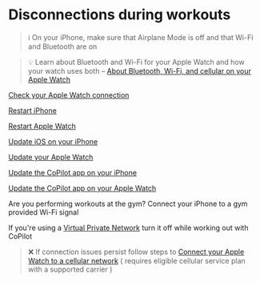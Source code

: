 # Disconnections during workouts

> :information_source: On your iPhone, make sure that Airplane Mode is off and that Wi-Fi and Bluetooth are on

> :bulb: Learn about Bluetooth and Wi-Fi for your Apple Watch and how your watch uses both
 – [About Bluetooth, Wi-Fi, and cellular on your Apple Watch](../blog/about-bluetooth-wifi-and-cellular-on-your-apple-watch.md)

[Check your Apple Watch connection](if-your-apple-watch-isnt-connected-or-paired-with-your-iphone.md)

[Restart iPhone](../how-to/iphone/restart-iphone.md)

[Restart Apple Watch](../how-to/apple-watch/restart-apple-watch.md)

[Update iOS on your iPhone](../how-to/iphone/update-ios-on-your-iphone.md)

[Update your Apple Watch](../how-to/apple-watch/update-your-apple-watch.md)

[Update the CoPilot app on your iPhone](../how-to/iphone/update-the-copilot-app-on-your-iphone.md)

[Update the CoPilot app on your Apple Watch](../how-to/apple-watch/update-the-copilot-app-on-your-apple-watch.md)

Are you performing workouts at the gym? Connect your iPhone to a gym provided Wi-Fi signal

If you're using a [Virtual Private Network](https://www.cisco.com/c/en/us/products/security/vpn-endpoint-security-clients/what-is-vpn.html) turn it off while working out with CoPilot

> :x: If connection issues persist follow steps to [Connect your Apple Watch to a cellular network](../how-to/apple-watch/connect-your-apple-watch-to-a-cellular-network.md)
( requires eligible cellular service plan with a supported carrier )

